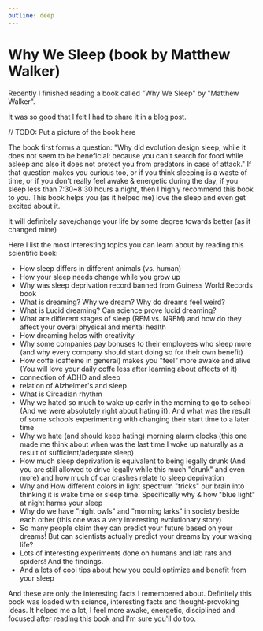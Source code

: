 ```yaml
---
outline: deep
---
```


# Why We Sleep (book by Matthew Walker)

Recently I finished reading a book called "Why We Sleep" by "Matthew Walker".

It was so good that I felt I had to share it in a blog post.

// TODO: Put a picture of the book here

The book first forms a question: "Why did evolution design sleep, while it does not seem to be beneficial: because you can't search for food while asleep and also it does not protect you from predators in case of attack." If that question makes you curious too, or if you think sleeping is a waste of time, or if you don't really feel awake & energetic during the day, if you sleep less than 7:30~8:30 hours a night, then I highly recommend this book to you. This book helps you (as it helped me) love the sleep and even get excited about it.

It will definitely save/change your life by some degree towards better (as it changed mine)

Here I list the most interesting topics you can learn about by reading this scientific book:
- How sleep differs in different animals (vs. human)
- How your sleep needs change while you grow up
- Why was sleep deprivation record banned from Guiness World Records book
- What is dreaming? Why we dream? Why do dreams feel weird?
- What is Lucid dreaming? Can science prove lucid dreaming?
- What are different stages of sleep (REM vs. NREM) and how do they affect your overal physical and mental health
- How dreaming helps with creativity
- Why some companies pay bonuses to their employees who sleep more (and why every company should start doing so for their own benefit)
- How coffe (caffeine in general) makes you "feel" more awake and alive (You will love your daily coffe less after learning about effects of it)
- connection of ADHD and sleep
- relation of Alzheimer's and sleep
- What is Circadian rhythm
- Why we hated so much to wake up early in the morning to go to school (And we were absolutely right about hating it). And what was the result of some schools experimenting with changing their start time to a later time
- Why we hate (and should keep hating) morning alarm clocks (this one made me think about when was the last time I woke up naturally as a result of sufficient/adequate sleep)
- How much sleep deprivation is equivalent to being legally drunk (And you are still allowed to drive legally while this much "drunk" and even more) and how much of car crashes relate to sleep deprivation
- Why and How different colors in light spectrum "tricks" our brain into thinking it is wake time or sleep time. Specifically why & how "blue light" at night harms your sleep
- Why do we have "night owls" and "morning larks" in society beside each other (this one was a very interesting evolutionary story)
- So many people claim they can predict your future based on your dreams! But can scientists actually predict your dreams by your waking life?
- Lots of interesting experiments done on humans and lab rats and spiders! And the findings.
- And a lots of cool tips about how you could optimize and benefit from your sleep


And these are only the interesting facts I remembered about. Definitely this book was loaded with science, interesting facts and thought-provoking ideas. It helped me a lot, I feel more awake, energetic, disciplined and focused after reading this book and I'm sure you'll do too.
